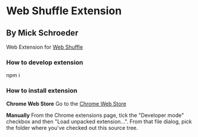 # Web Shuffle Extension
## By Mick Schroeder

Web Extension for [Web Shuffle](https://webingest.com/)

### How to develop extension

npm i

### How to install extension

**Chrome Web Store**
Go to the [Chrome Web Store](https://chrome.google.com/)

**Manually**
From the Chrome extensions page, tick the "Developer mode" checkbox and then
"Load unpacked extension...". From that file dialog, pick the folder where
you've checked out this source tree.